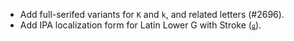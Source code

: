 * Add full-serifed variants for `K` and `k`, and related letters (#2696).
* Add IPA localization form for Latin Lower G with Stroke (`ǥ`).
